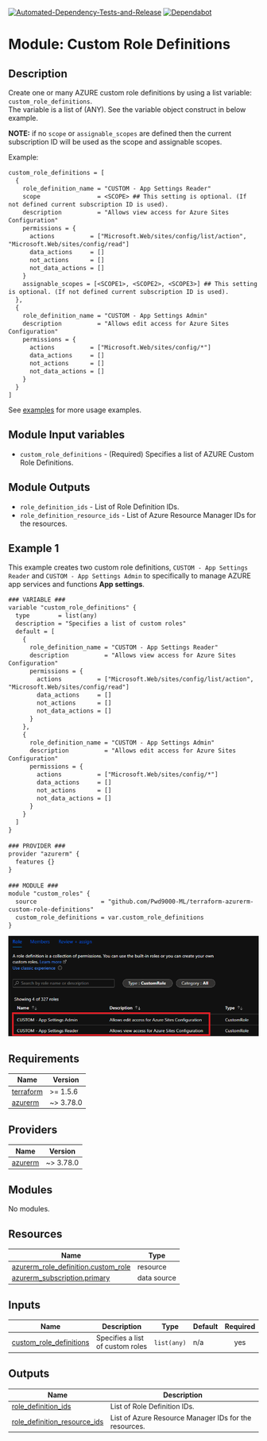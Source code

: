 [![Automated-Dependency-Tests-and-Release](https://github.com/Pwd9000-ML/terraform-azurerm-custom-role-definitions/actions/workflows/dependency-tests.yml/badge.svg)](https://github.com/Pwd9000-ML/terraform-azurerm-custom-role-definitions/actions/workflows/dependency-tests.yml) [![Dependabot](https://badgen.net/badge/Dependabot/enabled/green?icon=dependabot)](https://dependabot.com/)

# Module: Custom Role Definitions

## Description

Create one or many AZURE custom role definitions by using a list variable: `custom_role_definitions`.  
The variable is a list of (ANY). See the variable object construct in below example.  

**NOTE:** if no `scope` or `assignable_scopes` are defined then the current subscription ID will be used as the scope and assignable scopes.  

Example:

```hcl
custom_role_definitions = [
  {
    role_definition_name = "CUSTOM - App Settings Reader"
    scope                = <SCOPE> ## This setting is optional. (If not defined current subscription ID is used).
    description          = "Allows view access for Azure Sites Configuration"
    permissions = {
      actions          = ["Microsoft.Web/sites/config/list/action", "Microsoft.Web/sites/config/read"]
      data_actions     = []
      not_actions      = []
      not_data_actions = []
    }
    assignable_scopes = [<SCOPE1>, <SCOPE2>, <SCOPE3>] ## This setting is optional. (If not defined current subscription ID is used).
  },
  {
    role_definition_name = "CUSTOM - App Settings Admin"
    description          = "Allows edit access for Azure Sites Configuration"
    permissions = {
      actions          = ["Microsoft.Web/sites/config/*"]
      data_actions     = []
      not_actions      = []
      not_data_actions = []
    }
  }
]
```

See [examples](https://github.com/Pwd9000-ML/terraform-azurerm-custom-role-definitions/tree/master/examples/example_01) for more usage examples.  
  
## Module Input variables

- `custom_role_definitions` - (Required) Specifies a list of AZURE Custom Role Definitions.

## Module Outputs

- `role_definition_ids` - List of Role Definition IDs.
- `role_definition_resource_ids` -  List of Azure Resource Manager IDs for the resources.

## Example 1

This example creates two custom role definitions, `CUSTOM - App Settings Reader` and `CUSTOM - App Settings Admin` to specifically to manage AZURE app services and functions **App settings**.  

```hcl
### VARIABLE ###
variable "custom_role_definitions" {
  type        = list(any)
  description = "Specifies a list of custom roles"
  default = [
    {
      role_definition_name = "CUSTOM - App Settings Reader"
      description          = "Allows view access for Azure Sites Configuration"
      permissions = {
        actions          = ["Microsoft.Web/sites/config/list/action", "Microsoft.Web/sites/config/read"]
        data_actions     = []
        not_actions      = []
        not_data_actions = []
      }
    },
    {
      role_definition_name = "CUSTOM - App Settings Admin"
      description          = "Allows edit access for Azure Sites Configuration"
      permissions = {
        actions          = ["Microsoft.Web/sites/config/*"]
        data_actions     = []
        not_actions      = []
        not_data_actions = []
      }
    }
  ]
}

### PROVIDER ###
provider "azurerm" {
  features {}
}

### MODULE ###
module "custom_roles" {
  source                  = "github.com/Pwd9000-ML/terraform-azurerm-custom-role-definitions"
  custom_role_definitions = var.custom_role_definitions
}
```

![image.png](https://raw.githubusercontent.com/Pwd9000-ML/terraform-azurerm-custom-role-definitions/master/assets/rbac.png)

<!-- BEGIN_TF_DOCS -->
## Requirements

| Name | Version |
|------|---------|
| <a name="requirement_terraform"></a> [terraform](#requirement\_terraform) | >= 1.5.6 |
| <a name="requirement_azurerm"></a> [azurerm](#requirement\_azurerm) | ~> 3.78.0 |

## Providers

| Name | Version |
|------|---------|
| <a name="provider_azurerm"></a> [azurerm](#provider\_azurerm) | ~> 3.78.0 |

## Modules

No modules.

## Resources

| Name | Type |
|------|------|
| [azurerm_role_definition.custom_role](https://registry.terraform.io/providers/hashicorp/azurerm/latest/docs/resources/role_definition) | resource |
| [azurerm_subscription.primary](https://registry.terraform.io/providers/hashicorp/azurerm/latest/docs/data-sources/subscription) | data source |

## Inputs

| Name | Description | Type | Default | Required |
|------|-------------|------|---------|:--------:|
| <a name="input_custom_role_definitions"></a> [custom\_role\_definitions](#input\_custom\_role\_definitions) | Specifies a list of custom roles | `list(any)` | n/a | yes |

## Outputs

| Name | Description |
|------|-------------|
| <a name="output_role_definition_ids"></a> [role\_definition\_ids](#output\_role\_definition\_ids) | List of Role Definition IDs. |
| <a name="output_role_definition_resource_ids"></a> [role\_definition\_resource\_ids](#output\_role\_definition\_resource\_ids) | List of Azure Resource Manager IDs for the resources. |
<!-- END_TF_DOCS -->
